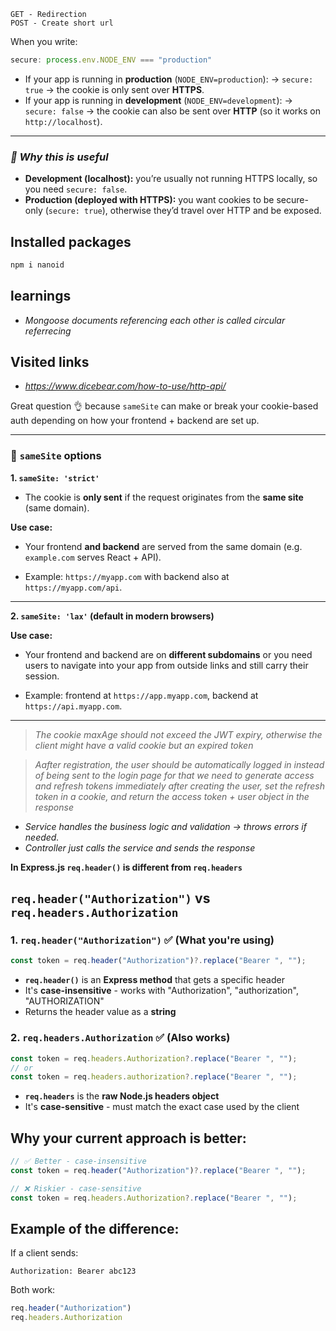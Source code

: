 ```
GET - Redirection
POST - Create short url
```

When you write:

```js
secure: process.env.NODE_ENV === "production"
```

* If your app is running in **production** (`NODE_ENV=production`):
  → `secure: true` → the cookie is only sent over **HTTPS**.
* If your app is running in **development** (`NODE_ENV=development`):
  → `secure: false` → the cookie can also be sent over **HTTP** (so it works on `http://localhost`).

---

### ***🔑 Why this is useful***

* **Development (localhost):** you’re usually not running HTTPS locally, so you need `secure: false`.
* **Production (deployed with HTTPS):** you want cookies to be secure-only (`secure: true`), otherwise they’d travel over HTTP and be exposed.

## Installed packages

```bash
npm i nanoid
```

## learnings
- *Mongoose documents referencing each other is called circular referrecing*

## Visited links
- *https://www.dicebear.com/how-to-use/http-api/*

Great question 👌 because `sameSite` can make or break your cookie-based auth depending on how your frontend + backend are set up.

---

### 🔑 `sameSite` options

**1. `sameSite: 'strict'`**

* The cookie is **only sent** if the request originates from the **same site** (same domain).

**Use case:**

* Your frontend **and backend** are served from the same domain (e.g. `example.com` serves React + API).

* Example: `https://myapp.com` with backend also at `https://myapp.com/api`.

---

**2. `sameSite: 'lax'` (default in modern browsers)**

**Use case:**
* Your frontend and backend are on **different subdomains** or you need users to navigate into your app from outside links and still carry their session.

* Example: frontend at `https://app.myapp.com`, backend at `https://api.myapp.com`.
---

> *The cookie maxAge should not exceed the JWT expiry, otherwise the client might have a valid cookie but an expired token*

> *Aafter registration, the user should be automatically logged in instead of being sent to the login page for that we need to generate access and refresh tokens immediately after creating the user, set the refresh token in a cookie, and return the access token + user object in the response*

- *Service handles the business logic and validation → throws errors if needed.*
- *Controller just calls the service and sends the response*

**In Express.js `req.header()` is different from `req.headers`**

## `req.header("Authorization")` vs `req.headers.Authorization`

### 1. **`req.header("Authorization")`** ✅ (What you're using)
```javascript
const token = req.header("Authorization")?.replace("Bearer ", "");
```
- **`req.header()`** is an **Express method** that gets a specific header
- It's **case-insensitive** - works with "Authorization", "authorization", "AUTHORIZATION"
- Returns the header value as a **string**

### 2. **`req.headers.Authorization`** ✅ (Also works)
```javascript
const token = req.headers.Authorization?.replace("Bearer ", "");
// or
const token = req.headers.authorization?.replace("Bearer ", "");
```
- **`req.headers`** is the **raw Node.js headers object**
- It's **case-sensitive** - must match the exact case used by the client

## Why your current approach is better:

```javascript
// ✅ Better - case-insensitive
const token = req.header("Authorization")?.replace("Bearer ", "");

// ❌ Riskier - case-sensitive
const token = req.headers.Authorization?.replace("Bearer ", "");
```

## Example of the difference:

If a client sends:
```
Authorization: Bearer abc123
```

Both work:
```javascript
req.header("Authorization") 
req.headers.Authorization  
```